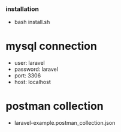### installation 

- bash install.sh

# mysql connection
- user: laravel
- password: laravel
- port: 3306
- host: localhost

# postman collection

- laravel-example.postman_collection.json